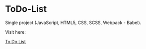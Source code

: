 # ToDo-List

Single project (JavaScript, HTML5, CSS, SCSS, Webpack - Babel).

Visit here:

<a href="https://magdry.github.io/ToDo-List/.">To Do List</a>


